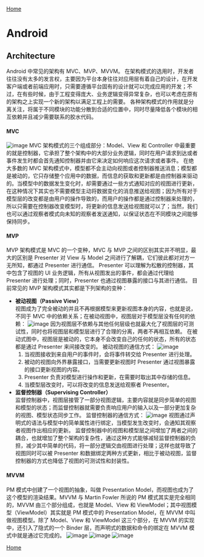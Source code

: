 [Home](../../README.md)

# Android

## Architecture
Android 中常见的架构有 MVC、MVP、MVVM。
在架构模式的选用时，开发者往往没有太多的发言权，主要因为平台本身往往对应用层有着自己的设计，在开发客户端或者前端应用时，只需要遵循平台固有的设计就可以完成应用的开发；不过，在有些时候，由于工程变得庞大、业务逻辑变得异常复杂，也可以考虑在原有的架构之上实现一个新的架构以满足工程上的需要。
各种架构模式的作用就是分离关注，将属于不同模块的功能分散到合适的位置中，同时尽量降低各个模块的相互依赖并且减少需要联系的胶水代码。

#### MVC
![image](https://user-images.githubusercontent.com/8423120/46779936-a2f56580-cd4c-11e8-84f2-0f579155f2b6.png)
MVC 架构模式的三个组成部分：Model、View 和 Controller 中最重要的就是控制器，它承担了整个架构中的大部分业务逻辑，同时在用户请求到达或者事件发生时都会首先通知控制器并由它来决定如何响应这次请求或者事件。
在绝大多数的 MVC 架构模式中，模型都不会主动向视图或者控制器推送消息；模型都是被动的，它只存储整个应用中的数据，而信息的获取和更新都是由控制器来驱动的。当模型中的数据发生变化时，却需要通过一些方式通知对应的视图进行更新，在这种情况下其实也不需要模型主动将数据变化的消息推送给视图；因为所有对于模型层的改变都是由用户的操作导致的，而用户的操作都是通过控制器来处理的，所以只需要在控制器改变模型时，将更新的信息发送给视图就可以了；当然，我们也可以通过观察者模式向未知的观察者发送通知，以保证状态在不同模块之间能够保持同步。

#### MVP
MVP 架构模式是 MVC 的一个变种，MVC 与 MVP 之间的区别其实并不明显，最大的区别是 Presenter 对 View 与 Model 之间进行了解耦，它们彼此都对对方一无所知，都通过 Presenter 进行通信。
Presenter 可以理解为松散的控制器，其中包含了视图的 UI 业务逻辑，所有从视图发出的事件，都会通过代理给 Presenter 进行处理；同时，Presenter 也通过视图暴露的接口与其进行通信。
目前常见的 MVP 架构模式其实都是下列架构的变种：
- **被动视图（Passive View）**<br>
视图成为了完全被动的并且不再根据模型来更新视图本身的内容，也就是说，不同于 MVC 中的依赖关系；在被动视图中，视图层对于模型层没有任何的依赖：
![image](https://user-images.githubusercontent.com/8423120/46779659-5fe6c280-cd4b-11e8-8443-ada3ee83e4c8.png)
因为视图层不依赖与其他任何层级也就最大化了视图层的可测试性，同时也将视图层和模型层进行了合理的分离，两者不再相互依赖。
在被动式图中，视图层是被动的，它本身不会改变自己的任何的状态，所有的状态都是通过 Presenter 来间接改变的。
被动视图的通信方式：
![image](https://user-images.githubusercontent.com/8423120/46779503-b69fcc80-cd4a-11e8-89b7-c5b3847e5546.png)
    1. 当视图接收到来自用户的事件时，会将事件转交给 Presenter 进行处理。
    2. 被动的视图向外界暴露接口，当需要更新视图时 Presenter 通过视图暴露的接口更新视图的内容。
    3. Presenter 负责对模型进行操作和更新，在需要时取出其中存储的信息。
    4. 当模型层改变时，可以将改变的信息发送给观察者 Presenter。
- **监督控制器（Supervising Controller）**<br>
监督控制器中，视图层接管了一部分视图逻辑，主要内容就是同步简单的视图和模型的状态；而监督控制器就需要负责响应用户的输入以及一部分更加复杂的视图、模型状态同步工作。
监督控制器的通信方式：
![image](https://user-images.githubusercontent.com/8423120/46779799-fdda8d00-cd4b-11e8-8a63-dcb7785bb4b1.png)
视图通过声明式的语法与模型中的简单属性进行绑定，当模型发生改变时，会通知其观察者视图作出相应的更新。
监督控制器中的视图和模型层之间增加了两者之间的耦合，也就增加了整个架构的复杂性，通过这种方式能够减轻监督控制器的负担，减少其中简单的代码，将一部分逻辑交由视图进行处理；这样也就导致了视图同时可以被 Presenter 和数据绑定两种方式更新，相比于被动视图，监督控制器的方式也降低了视图的可测试性和封装性。

#### MVVM
PM 模式中创建了一个视图的抽象，叫做 Presentation Model，而视图也成为了这个模型的渲染结果。MVVM 与 Martin Fowler 所说的 PM 模式其实是完全相同的，MVVM 由三个部分组成，也就是 Model、View 和 ViewModel；其中视图模型（ViewModel）其实就是 PM 模式中的 Presentation Model，在 MVVM 中叫做视图模型。除了 Model、View 和 ViewModel 这三个部分，在 MVVM 的实现中，还引入了隐式的一个 Binder 层，而声明式的数据和命令的绑定在 MVVM 模式中就是通过它完成的。
![image](https://user-images.githubusercontent.com/8423120/46780079-75f58280-cd4d-11e8-83fd-ad437b0cfda5.png)
![image](https://user-images.githubusercontent.com/8423120/46780168-cff64800-cd4d-11e8-833f-8690cf4ba3c0.png)
![image](https://user-images.githubusercontent.com/8423120/46780178-e00e2780-cd4d-11e8-9249-42fd476e8fb8.png)


[Home](../../README.md)